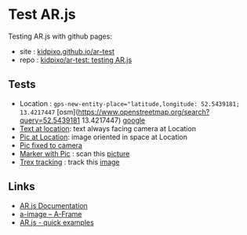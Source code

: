 # Test AR.js

Testing AR.js with github pages:

- site : [kidpixo.github.io/ar-test](https://kidpixo.github.io/ar-test/)
- repo : [kidpixo/ar-test: testing AR.js](https://github.com/kidpixo/ar-test)

## Tests

- Location : `gps-new-entity-place="latitude,longitude: 52.5439181; 13.4217447` [osm](https://www.openstreetmap.org/search?query=52.5439181 13.4217447) [google](https://www.google.com/maps/place/52.5439181,13.4217447)
- [Text at location](location.html): text always facing camera at Location
- [Pic at Location](location_pic.html): image oriented in space at Location  
- [Pic fixed to camera](test-img.html)
- [Marker with Pic](marker_pic.html) : scan this [picture](images/hiro.png)
- [Trex tracking](tracking_trex.html) : track this [image](https://raw.githubusercontent.com/AR-js-org/AR.js/master/aframe/examples/image-tracking/nft/trex-image-big.jpeg)

## Links 

- [AR.js Documentation](https://ar-js-org.github.io/AR.js-Docs/)
- [a-image – A-Frame](https://aframe.io/docs/1.0.0/primitives/a-image.html)
- [AR.js - quick examples](https://ar-js-org.github.io/AR.js/)

